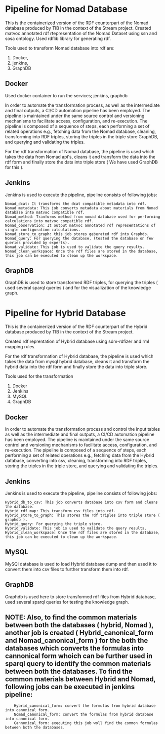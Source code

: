 # Pipeline for Nomad Database

									
This is the containerized version of the RDF counterpart of the Nomad database produced by TIB in the context of the Stream project.
Created matvoc annotated rdf rtepresentation of the Nomad Dataset using ssn and sosa ontology.
Used rdflib library for generating rdf.


Tools used to transform Nomad database into rdf are:

1. Docker, 
2. jenkins, 
3. GraphDB 

## Docker

Used docker container to run the services; jenkins, graphdb 

In order to automate the transformation process, as well as the intermediate and final outputs, a CI/CD automation pipeline has been employed.
The pipeline is maintained under the same source control and versioning mechanisms to facilitate access, configuration, and re-execution. 
The pipeline is composed of a sequence of steps, each performing a set of related operations e.g., fetching data from the Nomad database, cleaning, transforming into RDF triples, storing the triples in the triple store GraphDB, and querying and validating the triples.

For the rdf transformation of Nomad database, the pipeline is used which takes the data from Nomad api's,
cleans it and transform the data into the rdf form and finally store the data into triple store (
We have used GraphDB for this ).

## Jenkins
Jenkins is used to execute the pipeline, pipeline consists of following jobs:

	Nomad_dcat: It transforms the dcat compatible metadata into rdf.
	Nomad_metadata: This job converts metadata about materials from Nomad database into matvoc compatible rdf. 
	Nomad_method: Tranforms method from nomad database used for performing calculations into matvoc compatible rdf.
	Nomad_observation: It output matvoc annotated rdf representations of single configuration calculations.
	Nomad_store_to_graph: this job stores geberated rdf into Graphdb.
	Nomad_query: For querying the database, (tested the database on few queries provided by experts).
	Nomad_validate: This job is used to validate the query results.
	Nomad_clean_workspace: Once the rdf files are stored in the database, this job can be executed to clean up the workspace.

## GraphDB

GraphDB is used to store transformed RDF triples, for querying the triples ( used several sparql queries ) and for the visualization of the knowledge graph. 

# Pipeline for Hybrid Database
								
This is the containerized version of the RDF counterpart of the Hybrid database produced by TIB in the context of the Stream project.

Created rdf reprentation of Hybrid database using sdm-rdfizer and rml mapping rules.

For the rdf transformation of Hybrid database, the pipeline is used which takes the data from mysql hybrid database,
cleans it and transform the hybrid data into the rdf form and finally store the data into triple store.

Tools used for the transformation

1. Docker
2. Jenkins
3. MySQL
4. GraphDB

## Docker

In order to automate the transformation process and control the input tables as well as the intermediate and final outputs, a CI/CD automation pipeline has been employed.
The pipeline is maintained under the same source control and versioning mechanisms to facilitate access, configuration, and re-execution. 
The pipeline is composed of a sequence of steps, each performing a set of related operations e.g., fetching data from the Hybrid database, converting into csv, cleaning, transforming into RDF triples, storing the triples in the triple store, and querying and validating the triples.

## Jenkins 

Jenkins is used to execute the pipeline, pipeline consists of following jobs:

	Hybrid_db_to_csv: This job converts database into csv form and cleans the database. 
	Hybrid_rdf_map: This transform csv files into rdf.
	Hybrid_store_to_graph: This stores the rdf triples into triple store ( graphdb ).
	Hybrid_query: For querying the triple store.
	Hybrid_validate: This job is used to validate the query results.
	Hybrid_clean_workspace: Once the rdf files are stored in the database, this job can be executed to clean up the workspace.

## MySQL

MySQl database is used to load Hybrid database dump and then used it to convert them into csv files to further transform them into rdf.  

## GraphDB

Graphdb is used here to store transformed rdf files from Hybrid database, used several sparql queries for testing the knowledge graph. 


## NOTE: Also, to find the common materials between both the databases ( hybrid, Nomad ), another job is created  ( Hybrid_canonical_form and Nomad_canonical_form ) for the both the databases which converts the formulas into cannonical form whoich can be further used in sparql query to identify the common materials between both the databases. To find the common materials between Hybrid and Nomad, following jobs can be executed in jenkins pipeline:

        Hybrid_canonical_form: convert the formulas from hybrid database into canonical form.
        Nomad_canonical_form: convert the formulas from hybrid database into canonical form.
        Cannonical_form: executing this job woll find the common formulas between both the databases. 





